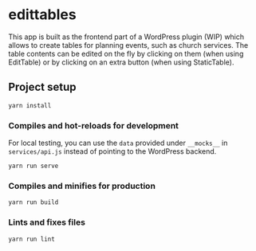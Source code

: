 # edittables

This app is built as the frontend part of a WordPress plugin (WIP) which allows to create tables for planning events, such as church services. The table contents can be edited on the fly by clicking on them (when using EditTable) or by clicking on an extra button (when using StaticTable).


## Project setup
```
yarn install
```

### Compiles and hot-reloads for development
For local testing, you can use the `data` provided under `__mocks__` in `services/api.js` instead of pointing to the WordPress backend.

```
yarn run serve
```

### Compiles and minifies for production
```
yarn run build
```

### Lints and fixes files
```
yarn run lint
```
